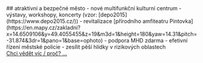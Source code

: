 <div markdown="1">
## atraktivní a bezpečné město
- nové multifunkční kulturní centrum - výstavy, workshopy, koncerty (vzor: [depo2015](https://www.depo2015.cz/))
- revitalizace [přírodního amfiteatru Pintovka](https://en.mapy.cz/zakladni?x=14.6509106&y=49.4055455&z=19&m3d=1&height=180&yaw=14.31&pitch=-31.874&3dr=1&pano=1&base=ophoto)
- podpora MHD zdarma
- efetivní řízení městské policie - zesílit pěší hlídky v rizikových oblastech
</div>

<a href="javascript:void" onClick="$('#pilir3').toggle()">
  Chci vědět víc / proč? ...
</a>
<div id="pilir3" style="display:none" markdown="1">

Pro zvýšení přitažlivosti města (nejen pro turisty) lze udělat mnohem víc.
Stačí se rozhlédnout a prostě ["okopírovat"](https://wiki.pirati.cz/copyheart) dobré nápady:
 - [senior cohousing](https://cs.wikipedia.org/wiki/Cohousing) (s realizací spjatá architektonická soutěž studentů s důrazem na co nejjednodušší konstrukci a cenu a tudíž maximalizaci kapacity)
 - na významných lokalitách WIFI zdarma
 - pro turisty ve světě bězné [uzamykatelné skříně na dobíjení mobilních telefonů](http://www.charge-box.cz/cs/)
 - vyhrazené, striktně oddělené jízdní pruhy pro kola
 - s čím dalším přijdou lidé až dostanou slovo? Určitě to bude bomba! :)

 <hr/>
</div>
